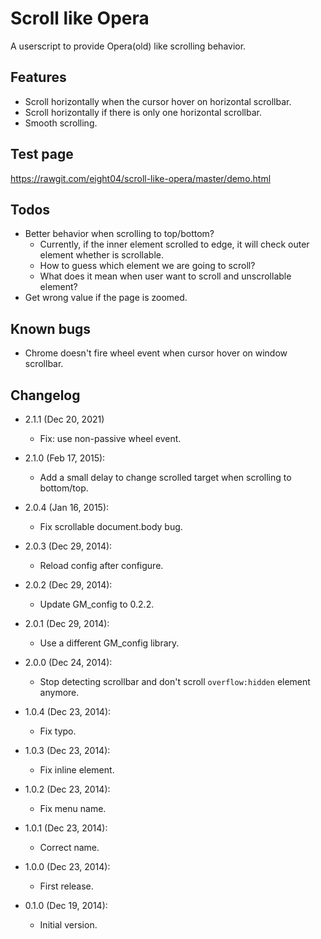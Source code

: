 Scroll like Opera
=================
A userscript to provide Opera(old) like scrolling behavior.

Features
--------
* Scroll horizontally when the cursor hover on horizontal scrollbar.
* Scroll horizontally if there is only one horizontal scrollbar.
* Smooth scrolling.

Test page
---------
<https://rawgit.com/eight04/scroll-like-opera/master/demo.html>

Todos
-----
* Better behavior when scrolling to top/bottom?
	- Currently, if the inner element scrolled to edge, it will check outer element whether is scrollable.
	- How to guess which element we are going to scroll?
	- What does it mean when user want to scroll and unscrollable element?
* Get wrong value if the page is zoomed.

Known bugs
----------
* Chrome doesn't fire wheel event when cursor hover on window scrollbar.

Changelog
---------

* 2.1.1 (Dec 20, 2021)

  - Fix: use non-passive wheel event.
  
* 2.1.0 (Feb 17, 2015):
	- Add a small delay to change scrolled target when scrolling to bottom/top.
* 2.0.4 (Jan 16, 2015):
	- Fix scrollable document.body bug.
* 2.0.3 (Dec 29, 2014):
	- Reload config after configure.
* 2.0.2 (Dec 29, 2014):
	- Update GM_config to 0.2.2.
* 2.0.1 (Dec 29, 2014):
	- Use a different GM_config library.
* 2.0.0 (Dec 24, 2014):
	- Stop detecting scrollbar and don't scroll `overflow:hidden` element anymore.
* 1.0.4 (Dec 23, 2014):
	- Fix typo.
* 1.0.3 (Dec 23, 2014):
	- Fix inline element.
* 1.0.2 (Dec 23, 2014):
	- Fix menu name.
* 1.0.1 (Dec 23, 2014):
	- Correct name.
* 1.0.0 (Dec 23, 2014):
	- First release.
* 0.1.0 (Dec 19, 2014):
	- Initial version.
